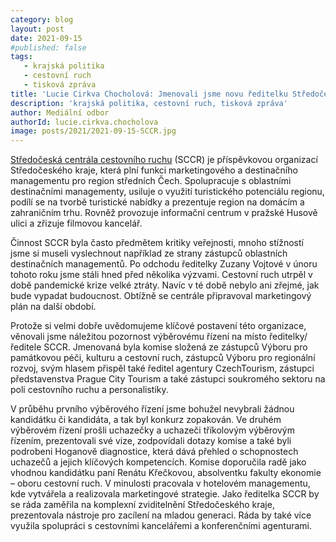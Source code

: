 ```yaml
---
category: blog
layout: post
date: 2021-09-15
#published: false
tags: 
   - krajská politika
   - cestovní ruch
   - tisková zpráva
title: 'Lucie Cirkva Chocholová: Jmenovali jsme novu ředitelku Středočeské centrály cestvního ruchu!'
description: 'krajská politika, cestovní ruch, tisková zpráva'
author: Mediální odbor
authorId: lucie.cirkva.chocholova
image: posts/2021/2021-09-15-SCCR.jpg
---
```


[Středočeská centrála cestovního ruchu](https://www.centralbohemia.cz/) (SCCR) je příspěvkovou organizací Středočeského kraje, která plní funkci marketingového a destinačního managementu pro region středních Čech. Spolupracuje s oblastními destinačními managementy, usiluje o využití turistického potenciálu regionu, podílí se na tvorbě turistické nabídky a prezentuje region na domácím a zahraničním trhu. Rovněž provozuje informační centrum v pražské Husově ulici a zřizuje filmovou kancelář.

Činnost SCCR byla často předmětem kritiky veřejnosti, mnoho stížností jsme si museli vyslechnout například ze strany zástupců oblastních destinačních managementů. Po odchodu ředitelky Zuzany Vojtové v únoru tohoto roku jsme stáli hned před několika výzvami. Cestovní ruch utrpěl v době pandemické krize velké ztráty. Navíc v té době nebylo ani zřejmé, jak bude vypadat budoucnost. Obtížně se centrále připravoval marketingový plán na další období.

Protože si velmi dobře uvědomujeme klíčové postavení této organizace, věnovali jsme náležitou pozornost výběrovému řízení na místo ředitelky/ředitele SCCR. Jmenovaná byla komise složená ze zástupců Výboru pro památkovou péči, kulturu a cestovní ruch, zástupců Výboru pro regionální rozvoj, svým hlasem přispěl také ředitel agentury CzechTourism, zástupci představenstva Prague City Tourism a také zástupci soukromého sektoru na poli cestovního ruchu a personalistiky.

V průběhu prvního výběrového řízení jsme bohužel nevybrali žádnou kandidátku či kandidáta, a tak byl konkurz zopakován. Ve druhém výběrovém řízení prošli uchazečky a uchazeči tříkolovým výběrovým řízením, prezentovali své vize, zodpovídali dotazy komise a také byli podrobeni Hoganově diagnostice, která dává přehled o schopnostech uchazečů a jejich klíčových kompetencích. Komise doporučila radě jako vhodnou kandidátku paní Renátu Křečkovou, absolventku fakulty ekonomie – oboru cestovní ruch. V minulosti pracovala v hotelovém managementu, kde vytvářela a realizovala marketingové strategie. Jako ředitelka SCCR by se ráda zaměřila na komplexní zviditelnění Středočeského kraje, prezentovala nástroje pro zacílení na mladou generaci. Ráda by také více využila spolupráci s cestovními kancelářemi a konferenčními agenturami.
